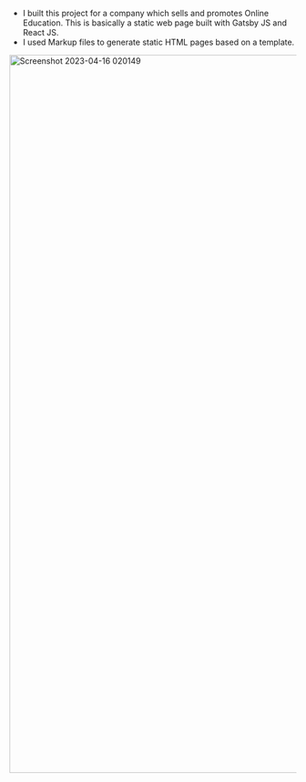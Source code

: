 - I built this project for a company which sells and promotes Online Education. This is basically a static web page built with Gatsby JS and React JS.
- I used Markup files to generate static HTML pages based on a template.
<img width="1262" alt="Screenshot 2023-04-16 020149" src="https://user-images.githubusercontent.com/56139934/232274684-f411e9da-09dd-4fc2-8ad4-0d6aa76d192f.png">
